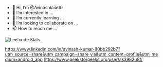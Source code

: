 - 👋 Hi, I’m @Avinashk5500
- 👀 I’m interested in ...
- 🌱 I’m currently learning ...
- 💞️ I’m looking to collaborate on ...
- 📫 How to reach me ...

<!---
Avinashk5500/Avinashk5500 is a ✨ special ✨ repository because its `README.md` (this file) appears on your GitHub profile.
You can click the Preview link to take a look at your changes.
--->
![Leetcode Stats](https://leetcard.jacoblin.cool/avinash_k5500?theme=nord)

https://www.linkedin.com/in/avinash-kumar-80bb292b7?utm_source=share&utm_campaign=share_via&utm_content=profile&utm_medium=android_app
https://www.geeksforgeeks.org/user/ak3982u8f/
